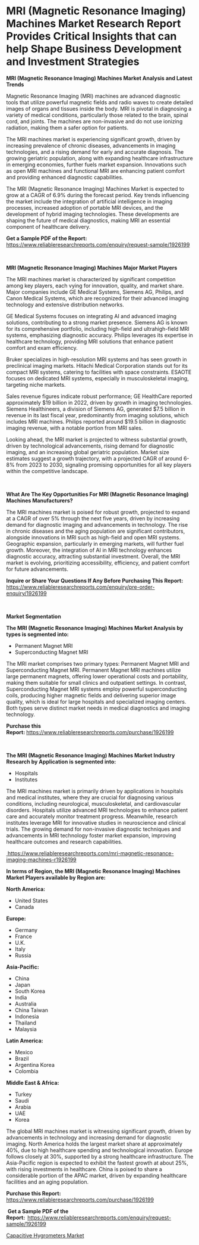 <p><h1>MRI (Magnetic Resonance Imaging) Machines Market Research Report Provides Critical Insights that can help Shape Business Development and Investment Strategies</h1></p><p><strong>MRI (Magnetic Resonance Imaging) Machines Market Analysis and Latest Trends</strong></p>
<p><p>Magnetic Resonance Imaging (MRI) machines are advanced diagnostic tools that utilize powerful magnetic fields and radio waves to create detailed images of organs and tissues inside the body. MRI is pivotal in diagnosing a variety of medical conditions, particularly those related to the brain, spinal cord, and joints. The machines are non-invasive and do not use ionizing radiation, making them a safer option for patients.</p><p>The MRI machines market is experiencing significant growth, driven by increasing prevalence of chronic diseases, advancements in imaging technologies, and a rising demand for early and accurate diagnosis. The growing geriatric population, along with expanding healthcare infrastructure in emerging economies, further fuels market expansion. Innovations such as open MRI machines and functional MRI are enhancing patient comfort and providing enhanced diagnostic capabilities.</p><p>The MRI (Magnetic Resonance Imaging) Machines Market is expected to grow at a CAGR of 6.9% during the forecast period. Key trends influencing the market include the integration of artificial intelligence in imaging processes, increased adoption of portable MRI devices, and the development of hybrid imaging technologies. These developments are shaping the future of medical diagnostics, making MRI an essential component of healthcare delivery.</p></p>
<p><strong>Get a Sample PDF of the Report:&nbsp;</strong> <a href="https://www.reliableresearchreports.com/enquiry/request-sample/1926199?utm_campaign=41&utm_medium=2&utm_source=Github&utm_content=ia&utm_term=15012025&utm_id=mri-magnetic-resonance-imaging-machines">https://www.reliableresearchreports.com/enquiry/request-sample/1926199</a></p>
<p>&nbsp;</p>
<p><strong>MRI (Magnetic Resonance Imaging) Machines Major Market Players</strong></p>
<p><p>The MRI machines market is characterized by significant competition among key players, each vying for innovation, quality, and market share. Major companies include GE Medical Systems, Siemens AG, Philips, and Canon Medical Systems, which are recognized for their advanced imaging technology and extensive distribution networks. </p><p>GE Medical Systems focuses on integrating AI and advanced imaging solutions, contributing to a strong market presence. Siemens AG is known for its comprehensive portfolio, including high-field and ultrahigh-field MRI systems, emphasizing diagnostic accuracy. Philips leverages its expertise in healthcare technology, providing MRI solutions that enhance patient comfort and exam efficiency. </p><p>Bruker specializes in high-resolution MRI systems and has seen growth in preclinical imaging markets. Hitachi Medical Corporation stands out for its compact MRI systems, catering to facilities with space constraints. ESAOTE focuses on dedicated MRI systems, especially in musculoskeletal imaging, targeting niche markets.</p><p>Sales revenue figures indicate robust performance; GE HealthCare reported approximately $19 billion in 2022, driven by growth in imaging technologies. Siemens Healthineers, a division of Siemens AG, generated $7.5 billion in revenue in its last fiscal year, predominantly from imaging solutions, which includes MRI machines. Philips reported around $19.5 billion in diagnostic imaging revenue, with a notable portion from MRI sales.</p><p>Looking ahead, the MRI market is projected to witness substantial growth, driven by technological advancements, rising demand for diagnostic imaging, and an increasing global geriatric population. Market size estimates suggest a growth trajectory, with a projected CAGR of around 6-8% from 2023 to 2030, signaling promising opportunities for all key players within the competitive landscape.</p></p>
<p>&nbsp;</p>
<p><strong>What Are The Key Opportunities For MRI (Magnetic Resonance Imaging) Machines Manufacturers?</strong></p>
<p><p>The MRI machines market is poised for robust growth, projected to expand at a CAGR of over 5% through the next five years, driven by increasing demand for diagnostic imaging and advancements in technology. The rise in chronic diseases and the aging population are significant contributors, alongside innovations in MRI such as high-field and open MRI systems. Geographic expansion, particularly in emerging markets, will further fuel growth. Moreover, the integration of AI in MRI technology enhances diagnostic accuracy, attracting substantial investment. Overall, the MRI market is evolving, prioritizing accessibility, efficiency, and patient comfort for future advancements.</p></p>
<p><strong>Inquire or Share Your Questions If Any Before Purchasing This Report:</strong> <a href="https://www.reliableresearchreports.com/enquiry/pre-order-enquiry/1926199?utm_campaign=41&utm_medium=2&utm_source=Github&utm_content=ia&utm_term=15012025&utm_id=mri-magnetic-resonance-imaging-machines">https://www.reliableresearchreports.com/enquiry/pre-order-enquiry/1926199</a></p>
<p>&nbsp;</p>
<p><strong>Market Segmentation</strong></p>
<p><strong>The MRI (Magnetic Resonance Imaging) Machines Market Analysis by types is segmented into:</strong></p>
<p><ul><li>Permanent Magnet MRI</li><li>Superconducting Magnet MRI</li></ul></p>
<p><p>The MRI market comprises two primary types: Permanent Magnet MRI and Superconducting Magnet MRI. Permanent Magnet MRI machines utilize large permanent magnets, offering lower operational costs and portability, making them suitable for small clinics and outpatient settings. In contrast, Superconducting Magnet MRI systems employ powerful superconducting coils, producing higher magnetic fields and delivering superior image quality, which is ideal for large hospitals and specialized imaging centers. Both types serve distinct market needs in medical diagnostics and imaging technology.</p></p>
<p><strong>Purchase this Report:&nbsp;</strong><a href="https://www.reliableresearchreports.com/purchase/1926199?utm_campaign=41&utm_medium=2&utm_source=Github&utm_content=ia&utm_term=15012025&utm_id=mri-magnetic-resonance-imaging-machines">https://www.reliableresearchreports.com/purchase/1926199</a></p>
<p>&nbsp;</p>
<p><strong>The MRI (Magnetic Resonance Imaging) Machines Market Industry Research by Application is segmented into:</strong></p>
<p><ul><li>Hospitals</li><li>Institutes</li></ul></p>
<p><p>The MRI machines market is primarily driven by applications in hospitals and medical institutes, where they are crucial for diagnosing various conditions, including neurological, musculoskeletal, and cardiovascular disorders. Hospitals utilize advanced MRI technologies to enhance patient care and accurately monitor treatment progress. Meanwhile, research institutes leverage MRI for innovative studies in neuroscience and clinical trials. The growing demand for non-invasive diagnostic techniques and advancements in MRI technology foster market expansion, improving healthcare outcomes and research capabilities.</p></p>
<p><a href="https://www.reliableresearchreports.com/mri-magnetic-resonance-imaging-machines-r1926199?utm_campaign=41&utm_medium=2&utm_source=Github&utm_content=ia&utm_term=15012025&utm_id=mri-magnetic-resonance-imaging-machines">&nbsp;https://www.reliableresearchreports.com/mri-magnetic-resonance-imaging-machines-r1926199</a></p>
<p><strong>In terms of Region, the MRI (Magnetic Resonance Imaging) Machines Market Players available by Region are:</strong></p>
<p>
    <p> <strong> North America: </strong>
        <ul>
            <li>United States</li>
            <li>Canada</li>
        </ul>
        </p> 
    <p> <strong> Europe: </strong>
        <ul>
            <li>Germany</li>
            <li>France</li>
            <li>U.K.</li>
            <li>Italy</li>
            <li>Russia</li>
        </ul>
        </p> 
    <p> <strong> Asia-Pacific: </strong>
        <ul>
            <li>China</li>
            <li>Japan</li>
            <li>South Korea</li>
            <li>India</li>
            <li>Australia</li>
            <li>China Taiwan</li>
            <li>Indonesia</li>
            <li>Thailand</li>
            <li>Malaysia</li>
        </ul>
        </p> 
    <p> <strong> Latin America: </strong>
        <ul>
            <li>Mexico</li>
            <li>Brazil</li>
            <li>Argentina Korea</li>
            <li>Colombia</li>
        </ul>
        </p> 
    <p> <strong> Middle East & Africa: </strong>
        <ul>
            <li>Turkey</li>
            <li>Saudi</li>
            <li>Arabia</li>
            <li>UAE</li>
            <li>Korea</li>
        </ul>
    </p>
    </p>
<p><p>The global MRI machines market is witnessing significant growth, driven by advancements in technology and increasing demand for diagnostic imaging. North America holds the largest market share at approximately 40%, due to high healthcare spending and technological innovation. Europe follows closely at 30%, supported by a strong healthcare infrastructure. The Asia-Pacific region is expected to exhibit the fastest growth at about 25%, with rising investments in healthcare. China is poised to share a considerable portion of the APAC market, driven by expanding healthcare facilities and an aging population.</p></p>
<p><strong>Purchase this Report: </strong><a href="https://www.reliableresearchreports.com/purchase/1926199?utm_campaign=41&utm_medium=2&utm_source=Github&utm_content=ia&utm_term=15012025&utm_id=mri-magnetic-resonance-imaging-machines">https://www.reliableresearchreports.com/purchase/1926199</a></p>
<p>&nbsp;<strong>Get a Sample PDF of the Report:&nbsp;&nbsp;</strong><a href="https://www.reliableresearchreports.com/enquiry/request-sample/1926199?utm_campaign=41&utm_medium=2&utm_source=Github&utm_content=ia&utm_term=15012025&utm_id=mri-magnetic-resonance-imaging-machines">https://www.reliableresearchreports.com/enquiry/request-sample/1926199</a></p>
<p><strong></strong></p>
<p><p><a href="https://github.com/nicoletavirag/Market-Research-Report-List-5/blob/main/capacitive-hygrometers-market.md?utm_campaign=41&utm_medium=2&utm_source=Github&utm_content=ia&utm_term=15012025&utm_id=mri-magnetic-resonance-imaging-machines">Capacitive Hygrometers Market</a></p></p>